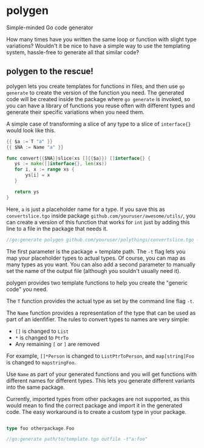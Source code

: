 # polygen

Simple-minded Go code generator

How many times have you written the same loop or function with slight type variations? Wouldn't it be nice to have a simple way to use the templating system, hassle-free to generate all that similar code?

## polygen to the rescue!

polygen lets you create templates for functions in files, and then use `go generate` to create the version of the function you need. The generated code will be created inside the package where `go generate` is invoked, so you can have a library of functions you reuse often with different types and generate their specific variations when you need them.

A simple case of transforming a slice of any type to a slice of `interface{}` would look like this.
 
 ```Go
{{ $a := T "a" }}
{{ $NA := Name "a" }}

func convert{{$NA}}slice(xs []{{$a}}) []interface{} {
	ys := make([]interface{}, len(xs))
	for i, x := range xs {
		ys[i] = x
	}

	return ys
}
```
Here, `a` is just a placeholder name for a type. If you save this as `convertslice.tgo` inside package `github.com/youruser/awesome/utils/`, you can create a version of this function that works for `int` just by adding this line to a file in the package that needs it.

```Go
//go:generate polygen github.com/youruser/polythings/convertslice.tgo -t"a:int"`
```

The first parameter is the package + template path. The `-t` flag lets you map your placeholder types to actual types. Of course, you can map as many types as you want. You can also add a second parameter to manually set the name of the output file (although you souldn't usually need it).

polygen provides two template functions to help you create the "generic code" you need.

The `T` function provides the actual type as set by the command line flag `-t`.

The `Name` function provides a representation of the type that can be used as part of an idenfifier. The rules to convert types to names are very simple:

* `[]` is changed to `List`
* `*` is changed to `PtrTo`
* Any remaining `[` or `]` are removed

For example, `[]*Person` is changed to `ListPtrToPerson`, and `map[string]Foo` is changed to `mapstringFoo`.

Use `Name` as part of your generated functions and you will get functions with different names for different types. This lets you generate different variants into the same package.

Currently, imported types from other packages are not supported, as this would mean to find the correct package and import it in the generated code. The easy workaround is to create a custom type in your package.

```Go

type foo otherpackage.Foo

//go:generate path/to/template.tgo outfile -t"a:foo"
```
